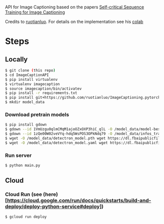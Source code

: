 API for Image Captioning based on the papers [Self-critical Sequence Training for Image Captioning](https://arxiv.org/abs/1612.00563)

Credits to [ruotianluo](https://github.com/ruotianluo). For details on the implementation see his [colab](https://colab.research.google.com/github/ruotianluo/ImageCaptioning.pytorch/blob/colab/notebooks/captioning_demo.ipynb)

# Steps 

## Locally

```bash
$ git clone (this repo)
$ cd ImageCaptionAPI
$ pip install virtualenv
$ virtualenv imagecaption
$ source imagecaption/bin/activatev
$ pip install -r requirements.txt
$ pip install git+https://github.com/ruotianluo/ImageCaptioning.pytorch.git
$ mkdir model_data
```

### Download pretrain models 
```bash
$ pip install gdown
$ gdown --id 1VmUzgu0qlmCMqM1ajoOZxOXP3hiC_qlL -O /model_data/model-best.pth
$ gdown --id 1zQe00W02veVYq-hdq5WsPOS3OPkNdq79 -O /model_data/infos_trans12-best.pkl
$ wget -O /model_data/detectron_model.pth wget https://dl.fbaipublicfiles.com/vilbert-multi-task/detectron_model.pth
$ wget -O /model_data/detectron_model.yaml wget https://dl.fbaipublicfiles.com/vilbert-multi-task/detectron_config.yaml
```

### Run server
```bash
$ python main.py
```
## Cloud
### Cloud Run (see (here)[https://cloud.google.com/run/docs/quickstarts/build-and-deploy/deploy-python-service#deploy])
```bash
$ gcloud run deploy
```
